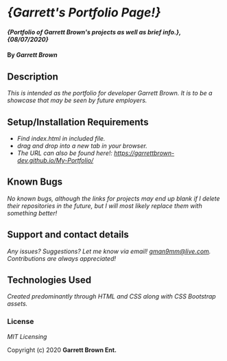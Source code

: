# _{Garrett's Portfolio Page!}_

#### _{Portfolio of Garrett Brown's projects as well as brief info.}, {08/07/2020}_

#### By _**Garrett Brown**_

## Description

_This is intended as the portfolio for developer Garrett Brown. It is to be a showcase that may be seen by future employers._

## Setup/Installation Requirements

* _Find index.html in included file._
* _drag and drop into a new tab in your browser._
* _The URL can also be found here!: https://garrettbrown-dev.github.io/My-Portfolio/_

## Known Bugs

_No known bugs, although the links for projects may end up blank if I delete their repositories in the future, but I will most likely replace them with something better!_

## Support and contact details

_Any issues? Suggestions? Let me know via email! gman9mm@live.com. Contributions are always appreciated!_

## Technologies Used

_Created predominantly through HTML and CSS along with CSS Bootstrap assets._

### License

*MIT Licensing*

Copyright (c) 2020 **Garrett Brown Ent.**